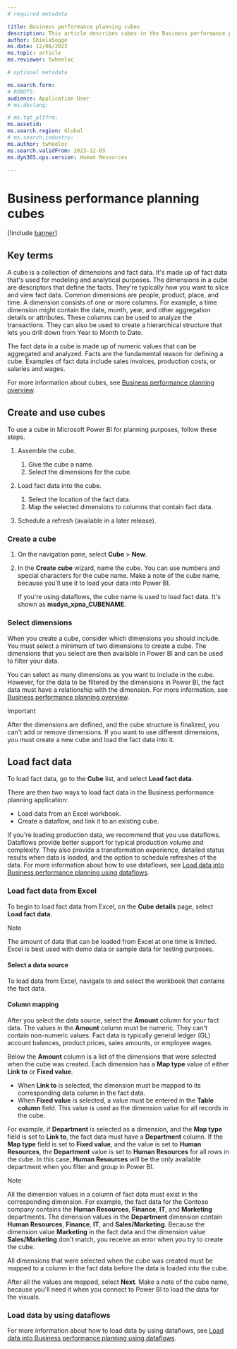 ```yaml
---
# required metadata

title: Business performance planning cubes
description: This article describes cubes in the Business performance planning application.
author: ShielaSogge
ms.date: 12/08/2023
ms.topic: article
ms.reviewer: twheeloc

# optional metadata

ms.search.form: 
# ROBOTS: 
audience: Application User
# ms.devlang: 

# ms.tgt_pltfrm: 
ms.assetid: 
ms.search.region: Global
# ms.search.industry: 
ms.author: twheeloc
ms.search.validFrom: 2023-12-03
ms.dyn365.ops.version: Human Resources

---
```

# Business performance planning cubes

[!include [banner](../includes/banner.md)]

## Key terms

A cube is a collection of dimensions and fact data. It's made up of fact data that's used for modeling and analytical purposes. The dimensions in a cube are descriptors that define the facts. They're typically how you want to slice and view fact data. Common dimensions are people, product, place, and time. A dimension consists of one or more columns. For example, a time dimension might contain the date, month, year, and other aggregation details or attributes. These columns can be used to analyze the transactions. They can also be used to create a hierarchical structure that lets you drill down from Year to Month to Date.

The fact data in a cube is made up of numeric values that can be aggregated and analyzed. Facts are the fundamental reason for defining a cube. Examples of fact data include sales invoices, production costs, or salaries and wages.

For more information about cubes, see [Business performance planning overview](business-performance-planning-overview.md).

## Create and use cubes

To use a cube in Microsoft Power BI for planning purposes, follow these steps.

1. Assemble the cube.

    1. Give the cube a name.
    2. Select the dimensions for the cube.

2. Load fact data into the cube.

    1. Select the location of the fact data.
    2. Map the selected dimensions to columns that contain fact data.

3. Schedule a refresh (available in a later release).

### Create a cube

1. On the navigation pane, select **Cube** \> **New**.
2. In the **Create cube** wizard, name the cube. You can use numbers and special characters for the cube name. Make a note of the cube name, because you'll use it to load your data into Power BI.

    If you're using dataflows, the cube name is used to load fact data. It's shown as **msdyn\_xpna\_CUBENAME**.

### Select dimensions

When you create a cube, consider which dimensions you should include. You must select a minimum of two dimensions to create a cube. The dimensions that you select are then available in Power BI and can be used to filter your data.

You can select as many dimensions as you want to include in the cube. However, for the data to be filtered by the dimensions in Power BI, the fact data must have a relationship with the dimension. For more information, see [Business performance planning overview](business-performance-planning-overview.md).

> [!IMPORTANT]
> After the dimensions are defined, and the cube structure is finalized, you can't add or remove dimensions. If you want to use different dimensions, you must create a new cube and load the fact data into it. 

## Load fact data

To load fact data, go to the **Cube** list, and select **Load fact data**.

There are then two ways to load fact data in the Business performance planning application:

- Load data from an Excel workbook.
- Create a dataflow, and link it to an existing cube.

If you're loading production data, we recommend that you use dataflows. Dataflows provide better support for typical production volume and complexity. They also provide a transformation experience, detailed status results when data is loaded, and the option to schedule refreshes of the data. For more information about how to use dataflows, see [Load data into Business performance planning using dataflows](load-data-dataflows.md).

### Load fact data from Excel

To begin to load fact data from Excel, on the **Cube details** page, select **Load fact data**.

> [!NOTE]
> The amount of data that can be loaded from Excel at one time is limited. Excel is best used with demo data or sample data for testing purposes.

#### Select a data source

To load data from Excel, navigate to and select the workbook that contains the fact data.

#### Column mapping

After you select the data source, select the **Amount** column for your fact data. The values in the **Amount** column must be numeric. They can't contain non-numeric values. Fact data is typically general ledger (GL) account balances, product prices, sales amounts, or employee wages.

Below the **Amount** column is a list of the dimensions that were selected when the cube was created. Each dimension has a **Map type** value of either **Link to** or **Fixed value**.

- When **Link to** is selected, the dimension must be mapped to its corresponding data column in the fact data.
- When **Fixed value** is selected, a value must be entered in the **Table column** field. This value is used as the dimension value for all records in the cube.

For example, if **Department** is selected as a dimension, and the **Map type** field is set to **Link to**, the fact data must have a **Department** column. If the **Map type** field is set to **Fixed value**, and the value is set to **Human Resources**, the **Department** value is set to **Human Resources** for all rows in the cube. In this case, **Human Resources** will be the only available department when you filter and group in Power BI.

> [!NOTE]
> All the dimension values in a column of fact data must exist in the corresponding dimension. For example, the fact data for the Contoso company contains the **Human Resources**, **Finance**, **IT**, and **Marketing** departments. The dimension values in the **Department** dimension contain **Human Resources**, **Finance**, **IT**, and **Sales/Marketing**. Because the dimension value **Marketing** in the fact data and the dimension value **Sales/Marketing** don't match, you receive an error when you try to create the cube.

All dimensions that were selected when the cube was created must be mapped to a column in the fact data before the data is loaded into the cube.

After all the values are mapped, select **Next**. Make a note of the cube name, because you'll need it when you connect to Power BI to load the data for the visuals.

### Load data by using dataflows

For more information about how to load data by using dataflows, see [Load data into Business performance planning using dataflows](load-data-dataflows.md).
